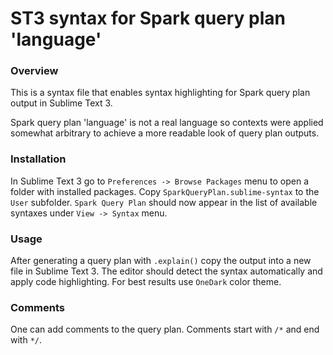 # ST3 syntax for Spark query plan 'language'

### Overview
This is a syntax file that enables syntax highlighting for Spark query plan
output in Sublime Text 3.

Spark query plan 'language' is not a real language so contexts were applied
somewhat arbitrary to achieve a more readable look of query plan outputs.

### Installation
In Sublime Text 3 go to `Preferences -> Browse Packages` menu to open a folder
with installed packages. Copy `SparkQueryPlan.sublime-syntax` to the `User` subfolder.
`Spark Query Plan` should now appear in the list of available syntaxes under
`View -> Syntax` menu.

### Usage
After generating a query plan with `.explain()` copy the output into a new file in
Sublime Text 3. The editor should detect the syntax automatically and apply code
highlighting. For best results use `OneDark` color theme.

### Comments
One can add comments to the query plan. Comments start with `/*` and end with `*/`.

